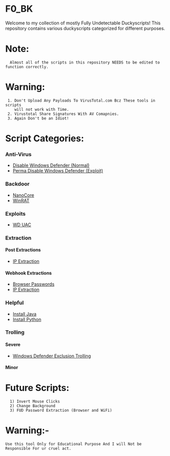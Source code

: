 # F0_BK
Welcome to my collection of mostly Fully Undetectable Duckyscripts! This repository contains various duckyscripts categorized for different purposes.

# Note:
      Almost all of the scripts in this repository NEEDS to be edited to function correctly.

# Warning:
     1. Don't Upload Any Payloads To VirusTotal.com Bcz These tools in scripts 
        will not work with Time.
     2. Virustotal Share Signatures With AV Comapnies.
     3. Again Don't be an Idiot!

# Script Categories:

### Anti-Virus

- [Disable Windows Defender (Normal)](BKs/Anti-Virus/DisableWD(Normal).txt)
- [Perma Disable Windows Defender (Exploit)](BKs/Anti-Virus/PermDisableWD(Exploit).txt)

### Backdoor

- [NanoCore](BKs/Backdoor/Nanocore/BothDNS1234.txt)
- [WinRAT](BKs/Backdoor/WinRAT/BothDNS1337.txt)

### Exploits

- [WD UAC](BKs/Exploits/WD_UAC.txt)

### Extraction

#### Post Extractions

- [IP Extraction](BKs/Extraction/Post%20Extractions/IP.txt)

#### Webhook Extractions

- [Browser Passwords](BKs/Extraction/Webhook%20Extractions/Browser%20Passwords.txt)
- [IP Extraction](BKs/Extraction/Webhook%20Extractions/IP%20Extraction.txt)

### Helpful

- [Install Java](BKs/Helpful/Install_Java.txt)
- [Install Python](BKs/Helpful/Install_Python.txt)

### Trolling

#### Severe

- [Windows Defender Exclusion Trolling](BKs/Trolling/Severe/WD_Exclusion.txt)
  
#### Minor


# Future Scripts:
      1) Invert Mouse Clicks
      2) Change Background
      3) FUD Password Extraction (Browser and WiFi)

# Warning:-
    Use this tool Only for Educational Purpose And I will Not be Responsible For ur cruel act.
